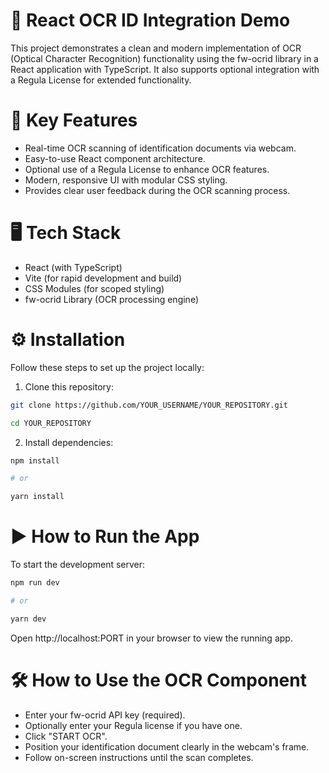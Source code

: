 # 🚀 React OCR ID Integration Demo

This project demonstrates a clean and modern implementation of OCR (Optical Character Recognition) functionality using the fw-ocrid library in a React application with TypeScript. It also supports optional integration with a Regula License for extended functionality.


# 🎯 Key Features

 - Real-time OCR scanning of identification documents via webcam.
 - Easy-to-use React component architecture.
 - Optional use of a Regula License to enhance OCR features.
 - Modern, responsive UI with modular CSS styling.
 - Provides clear user feedback during the OCR scanning process.


# 🖥️ Tech Stack

 - React (with TypeScript)
 - Vite (for rapid development and build)
 - CSS Modules (for scoped styling)
 - fw-ocrid Library (OCR processing engine)

# ⚙️ Installation

Follow these steps to set up the project locally:

1. Clone this repository:
```bash
git clone https://github.com/YOUR_USERNAME/YOUR_REPOSITORY.git

cd YOUR_REPOSITORY
```

2. Install dependencies:
```bash
npm install

# or

yarn install
```

# ▶️ How to Run the App

To start the development server:
```bash
npm run dev

# or

yarn dev
```

Open http://localhost:PORT in your browser to view the running app.


# 🛠️ How to Use the OCR Component

 - Enter your fw-ocrid API key (required).
 - Optionally enter your Regula license if you have one.
 - Click "START OCR".
 - Position your identification document clearly in the webcam's frame.
 - Follow on-screen instructions until the scan completes.


